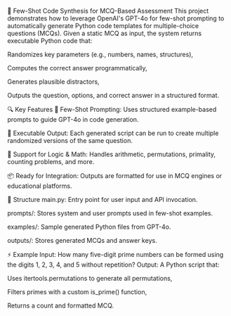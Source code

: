 🧠 Few-Shot Code Synthesis for MCQ-Based Assessment
This project demonstrates how to leverage OpenAI's GPT-4o for few-shot prompting to automatically generate Python code templates for multiple-choice questions (MCQs). Given a static MCQ as input, the system returns executable Python code that:

Randomizes key parameters (e.g., numbers, names, structures),

Computes the correct answer programmatically,

Generates plausible distractors,

Outputs the question, options, and correct answer in a structured format.

🔍 Key Features
🧠 Few-Shot Prompting: Uses structured example-based prompts to guide GPT-4o in code generation.

🧮 Executable Output: Each generated script can be run to create multiple randomized versions of the same question.

🧰 Support for Logic & Math: Handles arithmetic, permutations, primality, counting problems, and more.

📦 Ready for Integration: Outputs are formatted for use in MCQ engines or educational platforms.

📂 Structure
main.py: Entry point for user input and API invocation.

prompts/: Stores system and user prompts used in few-shot examples.

examples/: Sample generated Python files from GPT-4o.

outputs/: Stores generated MCQs and answer keys.

⚡ Example
Input:
How many five-digit prime numbers can be formed using the digits 1, 2, 3, 4, and 5 without repetition?
Output:
A Python script that:

Uses itertools.permutations to generate all permutations,

Filters primes with a custom is_prime() function,

Returns a count and formatted MCQ.
